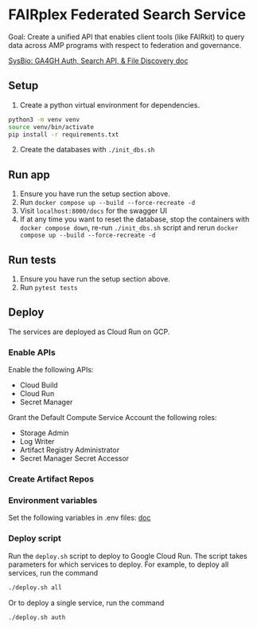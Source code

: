 # FAIRplex Federated Search Service

Goal: Create a unified API that enables client tools (like FAIRkit) to query data across AMP programs with respect to federation and governance.

[SysBio: GA4GH Auth, Search API, & File Discovery doc](https://docs.google.com/document/d/1Im4XDBghVmgdPPercQi4Vg1aODB6kbfam1h10zqTHIM/edit?tab=t.g9ozssacnemv#heading=h.gwp92a45r22t)

## Setup
1. Create a python virtual environment for dependencies.
```sh
python3 -m venv venv
source venv/bin/activate
pip install -r requirements.txt
```
2. Create the databases with `./init_dbs.sh`

## Run app
1. Ensure you have run the setup section above.
2. Run `docker compose up --build --force-recreate -d`
3. Visit `localhost:8000/docs` for the swagger UI
4. If at any time you want to reset the database, stop the containers with `docker compose down`, re-run `./init_dbs.sh` script and rerun `docker compose up --build --force-recreate -d`

## Run tests
1. Ensure you have run the setup section above.
2. Run `pytest tests`

## Deploy
The services are deployed as Cloud Run on GCP.

### Enable APIs
Enable the following APIs:
  - Cloud Build
  - Cloud Run
  - Secret Manager

Grant the Default Compute Service Account the following roles:
  - Storage Admin
  - Log Writer
  - Artifact Registry Administrator
  - Secret Manager Secret Accessor

### Create Artifact Repos

### Environment variables
Set the following variables in .env files:
  [doc](https://docs.google.com/document/d/1cDtGceL5tKNPMpzDRZDkJoZgYk7g-M4LbVD8vsuuISY/edit?tab=t.0)


### Deploy script
Run the `deploy.sh` script to deploy to Google Cloud Run. The script takes parameters for which services to deploy.
For example, to deploy all services, run the command

```sh
./deploy.sh all
```

Or to deploy a single service, run the command

```sh
./deploy.sh auth
```